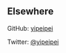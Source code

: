 ## Elsewhere

GitHub: [yipeipei](https://github.com/yipeipei)

Twitter: [@yipeipei](https://twitter.com/yipeipei)
